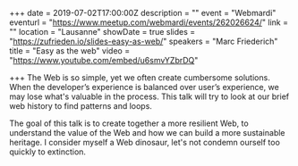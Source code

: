 +++
date = 2019-07-02T17:00:00Z
description = ""
event = "Webmardi"
eventurl = "https://www.meetup.com/webmardi/events/262026624/"
link = ""
location = "Lausanne"
showDate = true
slides = "https://zufrieden.io/slides-easy-as-web/"
speakers = "Marc Friederich"
title = "Easy as the web"
video = "https://www.youtube.com/embed/u6smvYZbrDQ"

+++
The Web is so simple, yet we often create cumbersome solutions.  
When the developer’s experience is balanced over user’s experience, we may lose what's valuable in the process. This talk will try to look at our brief web history to find patterns and loops.  
  
The goal of this talk is to create together a more resilient Web, to understand the value of the Web and how we can build a more sustainable heritage. I consider myself a Web dinosaur, let's not condemn ourself too quickly to extinction.
